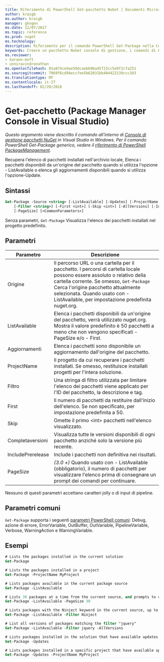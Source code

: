 ```yaml
---
title: Riferimento di PowerShell Get-pacchetto NuGet | Documenti Microsoft
author: kraigb
ms.author: kraigb
manager: ghogen
ms.date: 12/07/2017
ms.topic: reference
ms.prod: nuget
ms.technology: 
description: Riferimento per il comando PowerShell Get-Package nella Console di gestione pacchetti NuGet in Visual Studio.
keywords: Creare un pacchetto NuGet console di gestione, i comandi di Powershell di NuGet, riferimento di Powershell di NuGet, Get-Package
ms.reviewer:
- karann-msft
- unniravindranathan
ms.openlocfilehash: 01a874ce9ae59dcaeb696a45f23cc5e9f2cfa251
ms.sourcegitcommit: 7969f6cd94eccfee5b62031bb404422139ccc383
ms.translationtype: MT
ms.contentlocale: it-IT
ms.lasthandoff: 02/20/2018
---
```

# <a name="get-package-package-manager-console-in-visual-studio"></a>Get-pacchetto (Package Manager Console in Visual Studio)

*Questo argomento viene descritto il comando all'interno di [Console di gestione pacchetti NuGet](package-manager-console.md) in Visual Studio in Windows. Per il comando PowerShell Get-Package generico, vedere il [riferimento di PowerShell PackageManagement](/powershell/module/packagemanagement/?view=powershell-6).*

Recupera l'elenco di pacchetti installati nell'archivio locale, Elenca i pacchetti disponibili da un'origine del pacchetto quando si utilizza l'opzione - ListAvailable o elenca gli aggiornamenti disponibili quando si utilizza l'opzione-Update.

## <a name="syntax"></a>Sintassi

```ps
Get-Package -Source <string> [-ListAvailable] [-Updates] [-ProjectName <string>]
    [-Filter <string>] [-First <int>] [-Skip <int>] [-AllVersions] [-IncludePrerelease]
    [-PageSize] [<CommonParameters>]
```

Senza parametri, `Get-Package` Visualizza l'elenco dei pacchetti installati nel progetto predefinito.

## <a name="parameters"></a>Parametri

| Parametro | Descrizione |
| --- | --- |
| Origine | Il percorso URL o una cartella per il pacchetto. I percorsi di cartella locale possono essere assoluto o relativo della cartella corrente. Se omesso, `Get-Package` Cerca l'origine pacchetto attualmente selezionata. Quando usato con - ListAvailable, per impostazione predefinita nuget.org. |
| ListAvailable | Elenca i pacchetti disponibili da un'origine del pacchetto, verrà utilizzato nuget.org. Mostra il valore predefinito è 50 pacchetti a meno che non vengono specificati - PageSize e/o - First. |
| Aggiornamenti | Elenca i pacchetti sono disponibile un aggiornamento dall'origine del pacchetto. |
| ProjectName | Il progetto da cui recuperare i pacchetti installati. Se omesso, restituisce installati progetti per l'intera soluzione. |
| Filtro | Una stringa di filtro utilizzata per limitare l'elenco dei pacchetti viene applicato per l'ID del pacchetto, la descrizione e tag. |
| First | Il numero di pacchetti da restituire dall'inizio dell'elenco. Se non specificato, per impostazione predefinita a 50. |
| Skip | Omette il primo &lt;int&gt; pacchetti nell'elenco visualizzato.  |
| Completaversioni | Visualizza tutte le versioni disponibili di ogni pacchetto anziché solo la versione più recente. |
| IncludePrerelease | Include i pacchetti non definitiva nei risultati. |
| PageSize | *(3.0 +)*  Quando usato con - ListAvailable (obbligatorio), il numero di pacchetti per visualizzare l'elenco prima di consegnare un prompt dei comandi per continuare. |

Nessuno di questi parametri accettano caratteri jolly o di input di pipeline.

## <a name="common-parameters"></a>Parametri comuni

`Get-Package` supporta i seguenti [parametri PowerShell comuni](http://go.microsoft.com/fwlink/?LinkID=113216): Debug, azione di errore, ErrorVariable, OutBuffer, OutVariable, PipelineVariable, Verbose, WarningAction e WarningVariable.

## <a name="examples"></a>Esempi

```ps
# Lists the packages installed in the current solution
Get-Package

# Lists the packages installed in a project
Get-Package -ProjectName MyProject

# Lists packages available in the current package source
Get-Package -ListAvailable

# Lists 30 packages at a time from the current source, and prompts to continue if more are available
Get-Package -ListAvailable -PageSize 30

# Lists packages with the Ninject keyword in the current source, up to 50
Get-Package -ListAvailable -Filter Ninject

# List all versions of packages matching the filter "jquery"
Get-Package -ListAvailable -Filter jquery -AllVersions

# Lists packages installed in the solution that have available updates
Get-Package -Updates

# Lists packages installed in a specific project that have available updates
Get-Package -Updates -ProjectName MyProject
```
